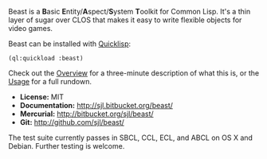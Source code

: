 Beast is a **B**asic **E**ntity/**A**spect/**S**ystem **T**oolkit for Common
Lisp.  It's a thin layer of sugar over CLOS that makes it easy to write flexible
objects for video games.

Beast can be installed with [Quicklisp][]:

    (ql:quickload :beast)

Check out the [Overview](./overview/) for a three-minute description of what
this is, or the [Usage](./usage/) for a full rundown.

* **License:** MIT
* **Documentation:** <http://sjl.bitbucket.org/beast/>
* **Mercurial:** <http://bitbucket.org/sjl/beast/>
* **Git:** <http://github.com/sjl/beast/>

The test suite currently passes in SBCL, CCL, ECL, and ABCL on OS X and Debian.
Further testing is welcome.

[quicklisp]: https://quicklisp.org/

